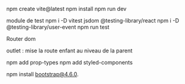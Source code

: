 npm create vite@latest
npm install
npm run dev

module de test
npm i -D vitest jsdom @testing-library/react
npm i -D @testing-library/user-event
npm run test

Router dom

outlet : mise la route enfant au niveau de la parent

npm add prop-types
npm add styled-components

npm install bootstrap@4.6.0.
